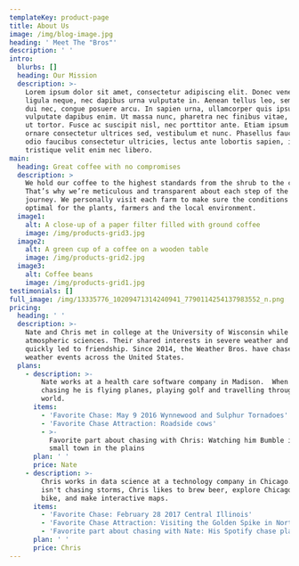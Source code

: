 ```yaml
---
templateKey: product-page
title: About Us
image: /img/blog-image.jpg
heading: ' Meet The "Bros"'
description: ' '
intro:
  blurbs: []
  heading: Our Mission
  description: >-
    Lorem ipsum dolor sit amet, consectetur adipiscing elit. Donec venenatis
    ligula neque, nec dapibus urna vulputate in. Aenean tellus leo, semper id
    dui nec, congue posuere arcu. In sapien urna, ullamcorper quis ipsum ac,
    vulputate dapibus enim. Ut massa nunc, pharetra nec finibus vitae, ultricies
    ut tortor. Fusce ac suscipit nisl, nec porttitor ante. Etiam ipsum est,
    ornare consectetur ultrices sed, vestibulum et nunc. Phasellus faucibus,
    odio faucibus consectetur ultricies, lectus ante lobortis sapien, in
    tristique velit enim nec libero.
main:
  heading: Great coffee with no compromises
  description: >
    We hold our coffee to the highest standards from the shrub to the cup.
    That’s why we’re meticulous and transparent about each step of the coffee’s
    journey. We personally visit each farm to make sure the conditions are
    optimal for the plants, farmers and the local environment.
  image1:
    alt: A close-up of a paper filter filled with ground coffee
    image: /img/products-grid3.jpg
  image2:
    alt: A green cup of a coffee on a wooden table
    image: /img/products-grid2.jpg
  image3:
    alt: Coffee beans
    image: /img/products-grid1.jpg
testimonials: []
full_image: /img/13335776_10209471314240941_7790114254137983552_n.png
pricing:
  heading: ' '
  description: >-
    Nate and Chris met in college at the University of Wisconsin while studying
    atmospheric sciences. Their shared interests in severe weather and aviation
    quickly led to friendship. Since 2014, the Weather Bros. have chased severe
    weather events across the United States.
  plans:
    - description: >-
        Nate works at a health care software company in Madison.  When he isn't
        chasing he is flying planes, playing golf and travelling throughout the
        world.
      items:
        - 'Favorite Chase: May 9 2016 Wynnewood and Sulphur Tornadoes'
        - 'Favorite Chase Attraction: Roadside cows'
        - >-
          Favorite part about chasing with Chris: Watching him Bumble in every
          small town in the plains
      plan: ' '
      price: Nate
    - description: >-
        Chris works in data science at a technology company in Chicago. When he
        isn't chasing storms, Chris likes to brew beer, explore Chicago on his
        bike, and make interactive maps. 
      items:
        - 'Favorite Chase: February 28 2017 Central Illinois'
        - 'Favorite Chase Attraction: Visiting the Golden Spike in North Platte'
        - 'Favorite part about chasing with Nate: His Spotify chase playlists'
      plan: ' '
      price: Chris
---
```


